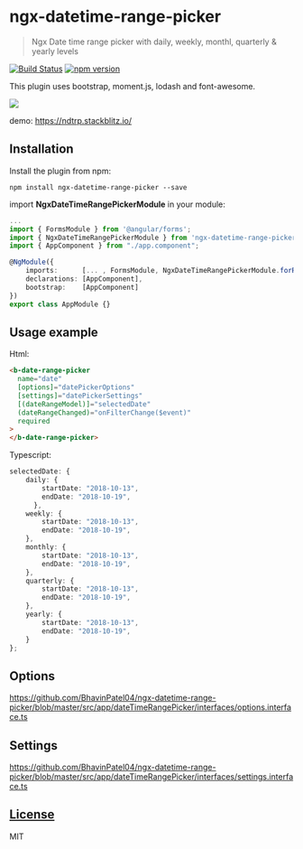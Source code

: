 # ngx-datetime-range-picker

> Ngx Date time range picker with daily, weekly, monthl, quarterly & yearly levels

[![Build Status](https://travis-ci.org/fetrarij/ngx-daterangepicker-material.svg?branch=master)](https://travis-ci.org/fetrarij/ngx-daterangepicker-material)
[![npm version](https://badge.fury.io/js/ngx-daterangepicker-material.svg)](https://badge.fury.io/js/ngx-daterangepicker-material)

This plugin uses bootstrap, moment.js, lodash and font-awesome.

![](screen.png)

demo: https://ndtrp.stackblitz.io/

## Installation

Install the plugin from npm:

```
npm install ngx-datetime-range-picker --save
```

import **NgxDateTimeRangePickerModule** in your module:

```typescript
...
import { FormsModule } from '@angular/forms';
import { NgxDateTimeRangePickerModule } from 'ngx-datetime-range-picker';
import { AppComponent } from "./app.component";

@NgModule({
    imports:      [... , FormsModule, NgxDateTimeRangePickerModule.forRoot()],
    declarations: [AppComponent],
    bootstrap:    [AppComponent]
})
export class AppModule {}
```

## Usage example

Html:

```html
<b-date-range-picker
  name="date"
  [options]="datePickerOptions"
  [settings]="datePickerSettings"
  [(dateRangeModel)]="selectedDate"
  (dateRangeChanged)="onFilterChange($event)"
  required
>
</b-date-range-picker>
```

Typescript:

```typescript
selectedDate: {
    daily: {
        startDate: "2018-10-13",
        endDate: "2018-10-19",
      },
    weekly: {
        startDate: "2018-10-13",
        endDate: "2018-10-19",
    },
    monthly: {
        startDate: "2018-10-13",
        endDate: "2018-10-19",
    },
    quarterly: {
        startDate: "2018-10-13",
        endDate: "2018-10-19",
    },
    yearly: {
        startDate: "2018-10-13",
        endDate: "2018-10-19",
    }
};
```

## Options

https://github.com/BhavinPatel04/ngx-datetime-range-picker/blob/master/src/app/dateTimeRangePicker/interfaces/options.interface.ts

## Settings

https://github.com/BhavinPatel04/ngx-datetime-range-picker/blob/master/src/app/dateTimeRangePicker/interfaces/settings.interface.ts

## [License](https://github.com/BhavinPatel04/ngx-datetime-range-picker/blob/master/LICENSE)

MIT
